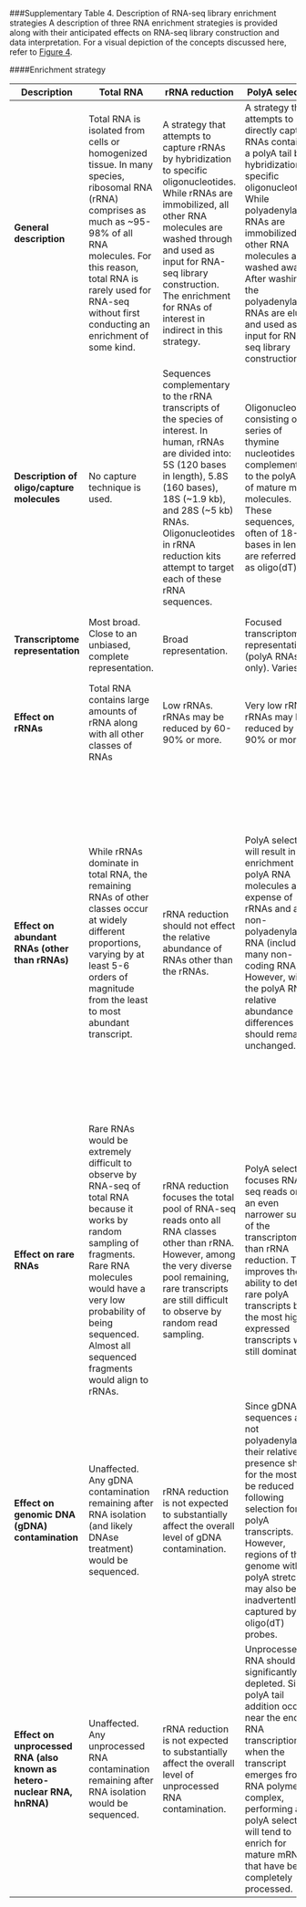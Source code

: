 ###Supplementary Table 4.  Description of RNA-seq library enrichment strategies
A description of three RNA enrichment strategies is provided along with their anticipated effects on RNA-seq library construction and data interpretation.  For a visual depiction of the concepts discussed here, refer to <a href="https://github.com/griffithlab/rnaseq_tutorial/blob/master/manuscript/figures/Figure4.pdf">Figure 4</a>.

####Enrichment strategy
    
| Description | Total RNA | rRNA reduction | PolyA selection | cDNA capture |
| ----------- | --------- | -------------- | --------------- | ------------ |
| **General description** |  Total RNA is isolated from cells or homogenized tissue.  In many species, ribosomal RNA (rRNA) comprises as much as ~95-98% of all RNA molecules.  For this reason, total RNA is rarely used for RNA-seq without first conducting an enrichment of some kind. | A strategy that attempts to capture rRNAs by hybridization to specific oligonucleotides.  While rRNAs are immobilized, all other RNA molecules are washed through and used as input for RNA-seq library construction.  The enrichment for RNAs of interest in indirect in this strategy.  | A strategy that attempts to directly capture RNAs containing a polyA tail by hybridization to specific oligonucleotides.  While polyadenylated RNAs are immobilized, all other RNA molecules are washed away.  After washing, the polyadenylated RNAs are eluted and used as input for RNA-seq library construction.  | A strategy that attempts to directly capture RNAs homologous to known exon sequences, for example by using an exome capture reagent.  While this set of RNAs are immobilized, all other RNA molecules are washed away.  After washing, the captured sequences are eluted and used as input for RNA-seq library construction. |
| **Description of oligo/capture molecules**  | No capture technique is used. | Sequences complementary to the rRNA transcripts of the species of interest.  In human, rRNAs are divided into: 5S (120 bases in length), 5.8S (160 bases), 18S (~1.9 kb), and 28S (~5 kb) RNAs.  Oligonucleotides in rRNA reduction kits attempt to target each of these rRNA sequences.  | Oligonucleotides consisting of a series of thymine nucleotides complementary to the polyA tail of mature mRNA molecules.  These sequences, often of 18-20 bases in length are referred to as oligo(dT)s.  | cDNA capture sets can vary considerably, but consist of a broad selection of oligonucleotides with sequences complementary to known transcript sequences.  In the case of an ‘exome’, designed oligos may cover a significant portion of all known exons for the species of interest. |
| **Transcriptome representation** | Most broad.  Close to an unbiased, complete representation. | Broad representation. |  Focused transcriptome representation (polyA RNAs only). Varies.  | Most focused transcriptome representation (targeted sequences only). |
| **Effect on rRNAs** | Total RNA contains large amounts of rRNA along with all other classes of RNAs | Low rRNAs.  rRNAs may be reduced by 60-90% or more. | Very low rRNAs.  rRNAs may be reduced by 80-90% or more.  | Very low rRNAs.  rRNAs may be reduced by 80-90% or more. | 
| **Effect on abundant RNAs (other than rRNAs)** | While rRNAs dominate in total RNA, the remaining RNAs of other classes occur at widely different proportions, varying by at least 5-6 orders of magnitude from the least to most abundant transcript.  | rRNA reduction should not effect the relative abundance of RNAs other than the rRNAs. | PolyA selection will result in an enrichment of polyA RNA molecules at the expense of rRNAs and all non-polyadenylated RNA (including many non-coding RNAs).  However, within the polyA RNAs, relative abundance differences should remain unchanged. | cDNA capture will result in an enrichment of all RNA sequences targeted by the capture reagent at the expense of rRNA and all other RNAs that are not targeted.  The difference between the most highly and lowly expressed transcripts that are targeted by the capture reagent may also be reduced.  This ‘compression’ of dynamic range occurs because highly expressed genes may ‘saturate’ the corresponding capture probes. |
| **Effect on rare RNAs** |  Rare RNAs would be extremely difficult to observe by RNA-seq of total RNA because it works by random sampling of fragments.  Rare RNA molecules would have a very low probability of being sequenced.  Almost all sequenced fragments would align to rRNAs. | rRNA reduction focuses the total pool of RNA-seq reads onto all RNA classes other than rRNA.  However, among the very diverse pool remaining, rare transcripts are still difficult to observe by random read sampling.  | PolyA selection focuses RNA-seq reads onto an even narrower subset of the transcriptome than rRNA reduction.  This improves the ability to detect rare polyA transcripts but the most highly expressed transcripts will still dominate. | cDNA capture is the most focused strategy described here and most reads will correspond to a target of interest.  Furthermore the most abundant transcripts targeted by the capture are reduced, increasing the ability to sequence very rare transcripts. |
| **Effect on genomic DNA (gDNA) contamination** | Unaffected.  Any gDNA contamination remaining after RNA isolation (and likely DNAse treatment) would be sequenced.  | rRNA reduction is not expected to substantially affect the overall level of gDNA contamination. | Since gDNA sequences are not polyadenylated, their relative presence should for the most part be reduced following selection for polyA transcripts.  However, regions of the genome with polyA stretches may also be inadvertently captured by oligo(dT) probes.  | Overall, gDNA contamination will be reduced by cDNA capture except for gDNA fragments that substantially overlap the targeted sequences of the capture reagent.  Signal from intergenic and intronic reads should be substantially reduced. | 
| **Effect on unprocessed RNA (also known as hetero-nuclear RNA, hnRNA)** |  Unaffected.  Any unprocessed RNA contamination remaining after RNA isolation would be sequenced.  | rRNA reduction is not expected to substantially affect the overall level of unprocessed RNA contamination.  | Unprocessed RNA should be significantly depleted.  Since polyA tail addition occurs near the end of RNA transcription when the transcript emerges from an RNA polymerase complex, performing a polyA selection will tend to enrich for mature mRNAs that have been completely processed.  | cDNA capture probes generally target the exons of known transcripts directly.  For this reason, intronic RNA-seq reads corresponding to unprocessed RNA should be reduced.  Signal from unprocessed RNA may still be considerable near the edges of targeted exons. |
